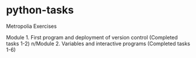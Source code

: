 # python-tasks
Metropolia Exercises

Module 1. First program and deployment of version control (Completed tasks 1-2)
n/Module 2. Variables and interactive programs (Completed tasks 1-6)
